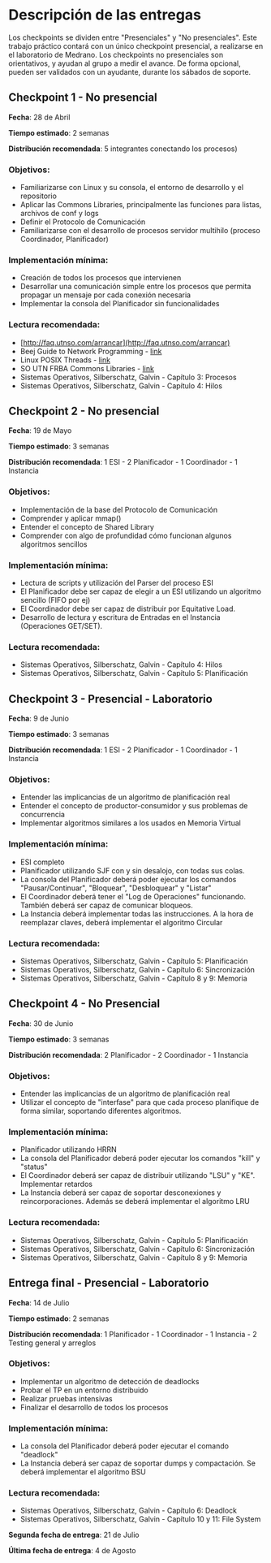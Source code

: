 # Descripción de las entregas

Los checkpoints se dividen entre "Presenciales" y "No presenciales". Este trabajo práctico contará con un único checkpoint presencial, a realizarse en el laboratorio de Medrano. Los checkpoints no presenciales son orientativos, y ayudan al grupo a medir el avance. De forma opcional, pueden ser validados con un ayudante, durante los sábados de soporte.

## Checkpoint 1 - No presencial

**Fecha**: 28 de Abril

**Tiempo estimado**: 2 semanas

**Distribución recomendada**: 5 integrantes conectando los procesos\)

### Objetivos:

* Familiarizarse con Linux y su consola, el entorno de desarrollo y el repositorio
* Aplicar las Commons Libraries, principalmente las funciones para listas, archivos de conf y logs
* Definir el Protocolo de Comunicación
* Familiarizarse con el desarrollo de procesos servidor multihilo \(proceso Coordinador, Planificador\)

### Implementación mínima:

* Creación de todos los procesos que intervienen
* Desarrollar una comunicación simple entre los procesos que permita propagar un mensaje por cada conexión necesaria
* Implementar la consola del Planificador sin funcionalidades

### Lectura recomendada:

* [http://faq.utnso.com/arrancar](http://faq.utnso.com/arrancar)
* Beej Guide to Network Programming - [link](http://beej.us/guide/bgnet/html/multi/index.html)
* Linux POSIX Threads - [link](http://www.yolinux.com/TUTORIALS/LinuxTutorialPosixThreads.html)
* SO UTN FRBA Commons Libraries - [link](https://github.com/sisoputnfrba/so-commons-library)
* Sistemas Operativos, Silberschatz, Galvin - Capítulo 3: Procesos
* Sistemas Operativos, Silberschatz, Galvin - Capítulo 4: Hilos

## Checkpoint 2 - No presencial

**Fecha**: 19 de Mayo

**Tiempo estimado**: 3 semanas

**Distribución recomendada**: 1 ESI - 2 Planificador - 1 Coordinador - 1 Instancia

### Objetivos:

* Implementación de la base del Protocolo de Comunicación
* Comprender y aplicar mmap\(\)
* Entender el concepto de Shared Library
* Comprender con algo de profundidad cómo funcionan algunos algoritmos sencillos

### Implementación mínima:

* Lectura de scripts y utilización del Parser del proceso ESI
* El Planificador debe ser capaz de elegir a un ESI utilizando un algoritmo sencillo \(FIFO por ej\)
* El Coordinador debe ser capaz de distribuir por Equitative Load.
* Desarrollo de lectura y escritura de Entradas en el Instancia \(Operaciones GET/SET\).

### Lectura recomendada:

* Sistemas Operativos, Silberschatz, Galvin - Capítulo 4: Hilos
* Sistemas Operativos, Silberschatz, Galvin - Capítulo 5: Planificación

## Checkpoint 3 - Presencial - Laboratorio

**Fecha**: 9 de Junio

**Tiempo estimado**: 3 semanas

**Distribución recomendada**: 1 ESI - 2 Planificador - 1 Coordinador - 1 Instancia

### Objetivos:

* Entender las implicancias de un algoritmo de planificación real
* Entender el concepto de productor-consumidor y sus problemas de concurrencia
* Implementar algoritmos similares a los usados en Memoria Virtual

### Implementación mínima:

* ESI completo
* Planificador utilizando SJF con y sin desalojo, con todas sus colas.
* La consola del Planificador deberá poder ejecutar los comandos "Pausar/Continuar", "Bloquear", "Desbloquear" y "Listar"
* El Coordinador deberá tener el "Log de Operaciones" funcionando. También deberá ser capaz de comunicar bloqueos.
* La Instancia deberá implementar todas las instrucciones. A la hora de reemplazar claves, deberá implementar el algoritmo Circular

### Lectura recomendada:

* Sistemas Operativos, Silberschatz, Galvin - Capítulo 5: Planificación
* Sistemas Operativos, Silberschatz, Galvin - Capítulo 6: Sincronización
* Sistemas Operativos, Silberschatz, Galvin - Capítulo 8 y 9: Memoria

## Checkpoint 4 - No Presencial

**Fecha**: 30 de Junio

**Tiempo estimado**: 3 semanas

**Distribución recomendada**: 2 Planificador - 2 Coordinador - 1 Instancia

### Objetivos:

* Entender las implicancias de un algoritmo de planificación real
* Utilizar el concepto de "interfase" para que cada proceso planifique de forma similar, soportando diferentes algoritmos.

### Implementación mínima:

* Planificador utilizando HRRN
* La consola del Planificador deberá poder ejecutar los comandos "kill" y "status"
* El Coordinador deberá ser capaz de distribuir utilizando "LSU" y "KE". Implementar retardos
* La Instancia deberá ser capaz de soportar desconexiones y reincorporaciones. Además se deberá implementar el algoritmo LRU

### Lectura recomendada:

* Sistemas Operativos, Silberschatz, Galvin - Capítulo 5: Planificación
* Sistemas Operativos, Silberschatz, Galvin - Capítulo 6: Sincronización
* Sistemas Operativos, Silberschatz, Galvin - Capítulo 8 y 9: Memoria

## Entrega final - Presencial - Laboratorio

**Fecha**: 14 de Julio

**Tiempo estimado**: 2 semanas

**Distribución recomendada**: 1 Planificador - 1 Coordinador - 1 Instancia - 2 Testing general y arreglos

### Objetivos:

* Implementar un algoritmo de detección de deadlocks
* Probar el TP en un entorno distribuido
* Realizar pruebas intensivas
* Finalizar el desarrollo de todos los procesos

### Implementación mínima:

* La consola del Planificador deberá poder ejecutar el comando "deadlock"
* La Instancia deberá ser capaz de soportar dumps y compactación. Se deberá implementar el algoritmo BSU

### Lectura recomendada:

* Sistemas Operativos, Silberschatz, Galvin - Capítulo 6: Deadlock
* Sistemas Operativos, Silberschatz, Galvin - Capítulo 10 y 11: File System

**Segunda fecha de entrega**: 21 de Julio

**Última fecha de entrega**: 4 de Agosto

